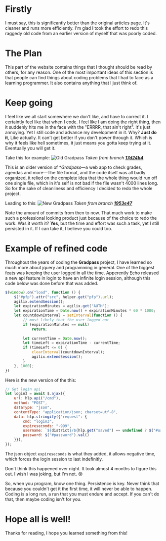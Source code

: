 <!--
HEAD::[The future is bright 😄]
SUBHEAD::[The articles page is awesome now, which makes me think of something. Lets talk about the way you probably should cod...]
DATE::[May 16th, 2024]
-->
# Firstly
I must say, this is significantly better than the original articles page. It's cleaner and runs more efficiently. I'm glad I took the effort to redo this raggedy old code from an earlier version of myself that was poorly coded.

# The Plan
This part of the website contains things that I thought should be read by others, for any reason. One of the most important ideas of this section is that people can find things about coding problems that I had to face as a learning programmer. It also contains anything that I just think of.

# Keep going
I feel like we all start somewhere we don't like, and have to correct it. I certaintly feel like that when I code. I feel like I am doing the right thing, then it suddenly hits me in the face with the "ERRRR, that ain't right". It's just annoying. Yet I still code and advance my development in it. Why? **Just do it**, Like actually. It can't get better if you don't power through it. Which is why it feels like hell sometimes, it just means you gotta keep trying at it. Eventually you will get it. 

Take this for example:
![Old Gradpass](https://github.com/wo-r/wo-r.github.io/assets/78428114/4da9623b-1cbb-4e42-a75a-61adefa6774a)
*Taken from branch [**17d24b4**](https://github.com/gradpass/gradpass.github.io/tree/17d24b4075b02d07a6df57be118e5f999907228a)*

This is an older version of **Gradpass*—a web app to check grades, agendas and more—The file format, and the code itself was all badly organized, it relied on the complete idea that the whole thing would run off one single file, which in it's self is not bad if the file wasn't 4000 lines long. So for the sake of cleanliness and efficiency I decided to redo the whole project. 

Leading to this:
![New Gradpass](https://github.com/wo-r/wo-r.github.io/assets/78428114/dfbcbfe8-9374-4f52-82f4-8f700924685a)
*Taken from branch [**1953e47**](https://github.com/gradpass/gradpass.github.io/tree/1953e471acba2501e2f749829f665d1568d610be)*

Note the amount of commits from then to now. That much work to make such a professional looking product just because of the choice to redo the work. Was it worth it? **Yes**, but the time and effort was such a task, yet I still persisted in it. If I can take it, I believe you could too. 

# Example of refined code
Throughout the years of coding the **Gradpass** project, I have learned so much more about jquery and programming in general. One of the biggest feats was keeping the user logged in all the time. Apperently Echo released a new api feature in login to have an infinite login session, although this code below was done before that was added.

```js
$(window).on("load", function () {
    $("#pfp").attr("src", helper.get("pfp").url);
    agilix.extendSession();
    let expirationMinutes = agilix.get("AUTH");
    let expirationTime = Date.now() + expirationMinutes * 60 * 1000;
    let countdownInterval = setInterval(function () {
        // most likely that the user logged out
        if (expirationMinutes == null)
            return;
        
        let currentTime = Date.now();
        let timeLeft = expirationTime - currentTime;
        if (timeLeft <= 0) {
            clearInterval(countdownInterval);
            agilix.extendSession(); 
        }
    }, 1000);
})
```

Here is the new version of the this:
```js
// Get login api
let login3 = await $.ajax({
    url: hlp.api("/cmd"),
    method: "POST",
    dataType: "json",
    contentType: "application/json; charset=utf-8",
    data: hlp.stringify({"request": {
        cmd: "login3",
        expireseconds: "-999",
        username: `${district}/${hlp.get("saved") == undefined ? $("#username").val() : hlp.get("saved").username}`,
        password: $("#password").val()
    }}),
});
```

The json object `expireseconds` is what they added, it allows negative time, which forces the login session to last indefinitly.

Don't think this happened over night. It took almost 4 months to figure this out. I wish I was joking, but I'm not. :cry:

So, when you program, know one thing. Persistence is key. Never think that because you couldn't get it the first time, it will never be able to happen. Coding is a long run, a run that you must endure and accept. If you can't do that, then maybe coding isn't for you.

# Hope all is well!
Thanks for reading, I hope you learned something from this!




